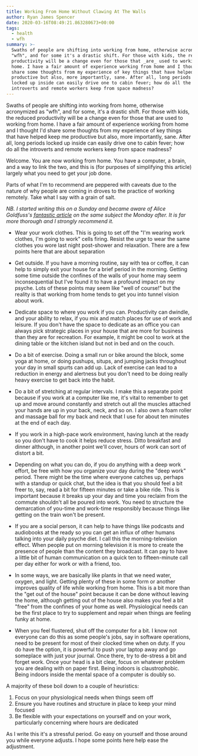 ```yaml
---
title: Working From Home Without Clawing At The Walls
author: Ryan James Spencer
date: 2020-03-16T08:49:21.863280673+00:00
tags:
  - health
  - wfh
summary: >-
  Swaths of people are shifting into working from home, otherwise acronymized as
  "wfh", and for some it's a drastic shift. For those with kids, the reduce
  productivity will be a change even for those that _are_ used to working from
  home. I have a fair amount of experience working from home and I thought I'd
  share some thoughts from my experience of key things that have helped keep me
  productive but also, more importantly, sane. After all, long periods of time kept
  locked up inside can easily drive one to cabin fever; how do all the
  introverts and remote workers keep from space madness?
---
```


Swaths of people are shifting into working from home, otherwise acronymized as
"wfh", and for some, it's a drastic shift. For those with kids, the reduced
productivity will be a change even for those that are used to working from home.
I have a fair amount of experience working from home and I thought I'd share
some thoughts from my experience of key things that have helped keep me
productive but also, more importantly, sane. After all, long periods locked up
inside can easily drive one to cabin fever; how do all the introverts and remote
workers keep from space madness?

Welcome. You are now working from home. You have a computer, a brain, and a way
to link the two, and this is (for purposes of simplifying this article) largely
what you need to get your job done.

Parts of what I'm to recommend are peppered with caveats due to the nature of
why people are coming in droves to the practice of working remotely. Take what I
say with a grain of salt.

_NB. I started writing this on a Sunday and became aware of Alice Goldfuss's
[fantastic article](https://blog.alicegoldfuss.com/work-in-the-time-of-corona/)
on the same subject the Monday after. It is far more thorough and I strongly
recommend it._

* Wear your work clothes. This is going to set off the "I'm wearing work
  clothes, I'm going to work" cells firing. Resist the urge to wear the same
  clothes you wore last night post-shower and relaxation. There are a few points
  here that are about separation

* Get outside. If you have a morning routine, say with tea or coffee, it can
  help to simply exit your house for a brief period in the morning. Getting some
  time outside the confines of the walls of your home may seem inconsequential
  but I've found it to have a profound impact on my psyche. Lots of these points
  may seem like "well of course!" but the reality is that working from home
  tends to get you into tunnel vision about work.

* Dedicate space to where you work if you can. Productivity can dwindle, and
  your ability to relax, if you mix and match places for use of work and
  leisure. If you don't have the space to dedicate as an office you can always
  pick strategic places in your house that are more for business than they are
  for recreation. For example, it might be cool to work at the dining table or
  the kitchen island but not in bed and on the couch.

* Do a bit of exercise. Doing a small run or bike around the block, some yoga at
  home, or doing pushups, situps, and jumping jacks throughout your day in small
  spurts can add up. Lack of exercise can lead to a reduction in energy and
  alertness but you don't need to be doing really heavy exercise to get back
  into the habit.

* Do a bit of stretching at regular intervals. I make this a separate point
  because if you work at a computer like me, it's vital to remember to get up
  and move around constantly and stretch out all the muscles attached your hands
  are up in your back, neck, and so on. I also own a foam roller and massage
  ball for my back and neck that I use for about ten minutes at the end of each
  day.

* If you work in a high-pace work environment, having lunch at the ready so you
  don't have to cook it helps reduce stress. Ditto breakfast and dinner
  although, in another point we'll cover, hours of work can sort of distort a
  bit.

* Depending on what you can do, if you do anything with a deep work effort, be
  free with how you organize your day during the "deep work" period. There might
  be the time where everyone catches up, perhaps with a standup or quick chat,
  but the idea is that you should feel a bit freer to, say, read a bit for
  fifteen minutes or take a bike ride. This is important because it breaks up
  your day and time you reclaim from the commute shouldn't all be poured into
  work. You need to structure the demarcation of you-time and work-time
  responsibly because things like getting on the train won't be present.

* If you are a social person, it can help to have things like podcasts and
  audiobooks at the ready so you can get an influx of other humans talking into
  your daily psyche diet. I call this the morning-television effect. When people
  put on morning television it is more to create the presence of people than the
  content they broadcast. It can pay to have a little bit of human communication
  on a quick ten to fifteen-minute call per day either for work or with a
  friend, too.

* In some ways, we are basically like plants in that we need water, oxygen, and
  light. Getting plenty of these in some form or another improves quality of
  life while working from home. This is a bit more than the "get out of the
  house" point because it can be done without leaving the home, although getting
  out of the house also makes you feel a bit "free" from the confines of your
  home as well. Physiological needs can be the first place to try to supplement
  and repair when things are feeling funky at home.

* When you feel flustered, shut off the computer for a bit. I know not everyone
  can do this as some people's jobs, say in software operations, need to be
  present for most of their clocked time when on duty. If you do have the
  option, it is powerful to push your laptop away and go someplace with just
  your journal. Once there, try to de-stress a bit and forget work. Once your
  head is a bit clear, focus on whatever problem you are dealing with on paper
  first. Being indoors is claustrophobic. Being indoors inside the mental space
  of a computer is doubly so.

A majority of these boil down to a couple of heuristics:

1. Focus on your physiological needs when things seem off
2. Ensure you have routines and structure in place to keep your mind focused
3. Be flexible with your expectations on yourself and on your work,
   particularly concerning where hours are dedicated

As I write this it's a stressful period. Go easy on yourself and those around
you while everyone adjusts. I hope some points here help ease the adjustment.
